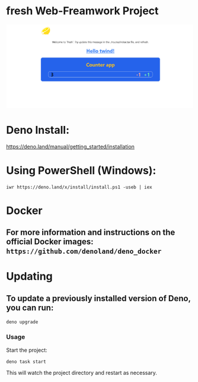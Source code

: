 # fresh Web-Freamwork Project

![Screenshot](./Assets/img/Screenshot_1.png)

# Deno Install:
https://deno.land/manual/getting_started/installation


# Using PowerShell (Windows):
```
iwr https://deno.land/x/install/install.ps1 -useb | iex
```
# Docker
## For more information and instructions on the official Docker images:   `https://github.com/denoland/deno_docker`

# Updating
## To update a previously installed version of Deno, you can run:
```
deno upgrade
```


### Usage

Start the project:

```
deno task start
```

This will watch the project directory and restart as necessary.
